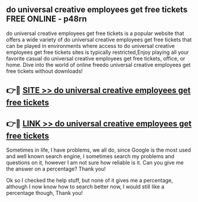 ## do universal creative employees get free tickets FREE ONLINE - p48rn

do universal creative employees get free tickets is a popular website that offers a wide variety of do universal creative employees get free tickets that can be played in environments where access to do universal creative employees get free tickets sites is typically restricted,Enjoy playing all your favorite casual do universal creative employees get free tickets, office, or home. Dive into the world of online freedo universal creative employees get free tickets without downloads!

## 👉🔴 [SITE >> do universal creative employees get free tickets](http://news.freeplayer.one?title=do_universal_creative_employees_get_free_tickets&ref=FRRE)

## 👉🔴 [LINK >> do universal creative employees get free tickets](http://news.freeplayer.one?title=do_universal_creative_employees_get_free_tickets&ref=FREE)

Sometimes in life, I have problems, we all do, since Google is the most used and well known search engine, I sometimes search my problems and questions on it, however I am not sure how reliable is it. Can you give me the answer on a percentage? Thank you!

Ok so I checked the help stuff, but none of it gives me a percentage, although I now know how to search better now, I would still like a percentage though, Thank you!
